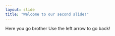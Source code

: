 ```yaml
---
layout: slide
title: "Welcome to our second slide!"
---
```

Here you go brother
Use the left arrow to go back!
